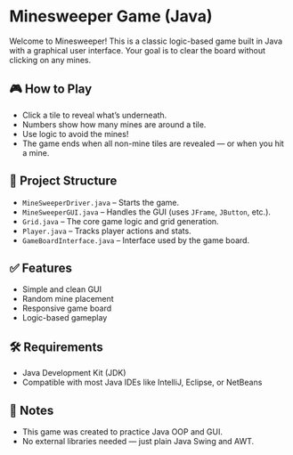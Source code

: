 # Minesweeper Game (Java)

Welcome to Minesweeper! This is a classic logic-based game built in Java with a graphical user interface. Your goal is to clear the board without clicking on any mines.

## 🎮 How to Play

- Click a tile to reveal what’s underneath.
- Numbers show how many mines are around a tile.
- Use logic to avoid the mines!
- The game ends when all non-mine tiles are revealed — or when you hit a mine.
  

## 📁 Project Structure

- `MineSweeperDriver.java` – Starts the game.
- `MineSweeperGUI.java` – Handles the GUI (uses `JFrame`, `JButton`, etc.).
- `Grid.java` – The core game logic and grid generation.
- `Player.java` – Tracks player actions and stats.
- `GameBoardInterface.java` – Interface used by the game board.

## ✅ Features

- Simple and clean GUI
- Random mine placement
- Responsive game board
- Logic-based gameplay

## 🛠 Requirements

- Java Development Kit (JDK)
- Compatible with most Java IDEs like IntelliJ, Eclipse, or NetBeans

## 📌 Notes

- This game was created to practice Java OOP and GUI.
- No external libraries needed — just plain Java Swing and AWT.
